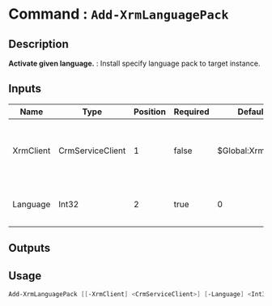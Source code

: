 ﻿# Command : `Add-XrmLanguagePack` 

## Description

**Activate given language.** : Install specify language pack to target instance.

## Inputs

Name|Type|Position|Required|Default|Description
----|----|--------|--------|-------|-----------
XrmClient|CrmServiceClient|1|false|$Global:XrmClient|Xrm connector initialized to target instance. Use latest one by default. (CrmServiceClient)
Language|Int32|2|true|0|Language name LCID (English = 1033, French = 1036, ...)

## Outputs

## Usage

```Powershell 
Add-XrmLanguagePack [[-XrmClient] <CrmServiceClient>] [-Language] <Int32> [<CommonParameters>]
``` 


